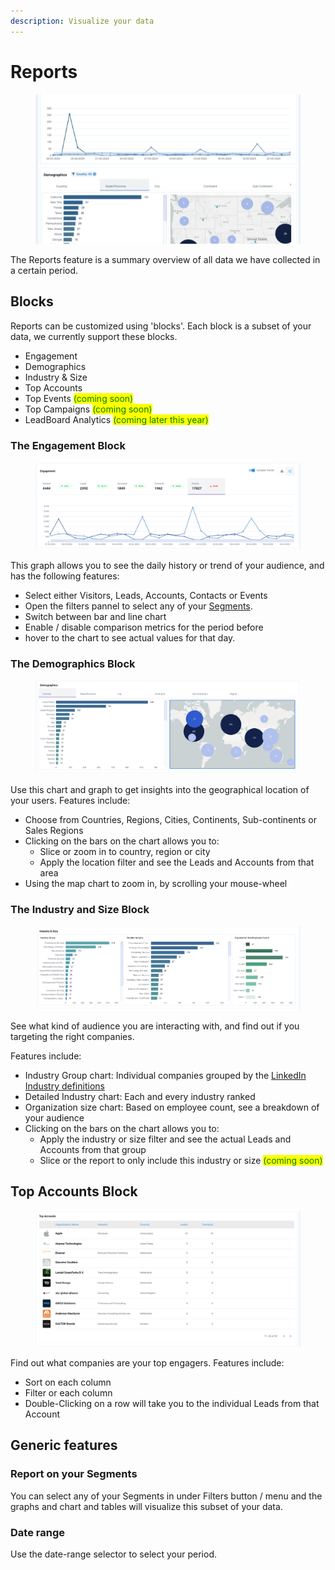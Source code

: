 ```yaml
---
description: Visualize your data
---
```


# Reports

<figure><img src="../.gitbook/assets/reports2.gif" alt=""><figcaption></figcaption></figure>

The Reports feature is a summary overview of all data we have collected in a certain period.

## Blocks

Reports can be customized using 'blocks'. Each block is a subset of your data, we currently support these blocks.&#x20;

* Engagement
* Demographics
* Industry & Size
* Top Accounts
* Top Events <mark style="color:green;">(coming soon)</mark>
* Top Campaigns <mark style="color:green;">(coming soon)</mark>
* LeadBoard Analytics <mark style="color:green;">(coming later this year)</mark>

### The Engagement Block

<figure><img src="../.gitbook/assets/LeadBoxer_App (26).png" alt=""><figcaption></figcaption></figure>

This graph allows you to see the daily history or trend of your audience, and has the following features:

* Select either Visitors, Leads, Accounts, Contacts or Events
* Open the filters pannel to select any of your [Segments](elements/segments.md).&#x20;
* Switch between bar and line chart
* Enable / disable comparison metrics for the period before
* hover to the chart to see actual values for that day. &#x20;

### The Demographics Block

<figure><img src="../.gitbook/assets/LeadBoxer_App.png" alt=""><figcaption></figcaption></figure>

Use this chart and graph to get insights into the geographical location of your users. Features include:

* Choose from Countries, Regions, Cities, Continents, Sub-continents or Sales Regions
* Clicking on the bars on the chart allows you to:
  * Slice or zoom in to country, region or city
  * Apply the location filter and see the Leads and Accounts from that area&#x20;
* Using the map chart to zoom in, by scrolling your mouse-wheel&#x20;

### The Industry and Size Block

<figure><img src="../.gitbook/assets/LeadBoxer_App (1).png" alt=""><figcaption></figcaption></figure>

See what kind of audience you are interacting with, and find out if you targeting the right companies.

Features include:

* Industry Group chart: Individual companies grouped by the [LinkedIn Industry definitions](https://learn.microsoft.com/en-us/linkedin/shared/references/reference-tables/industry-codes-v2#active-nodes)
* Detailed Industry chart: Each and every industry ranked&#x20;
* Organization size chart: Based on employee count, see a breakdown of your audience
* Clicking on the bars on the chart allows you to:
  * Apply the industry or size filter and see the actual Leads and Accounts from that group &#x20;
  * Slice or the report to only include this industry or size <mark style="color:green;">(coming soon)</mark>

## Top Accounts Block

<figure><img src="../.gitbook/assets/Notification_Center.png" alt=""><figcaption></figcaption></figure>

Find out what companies are your top engagers. Features include:

* Sort on each column
* Filter or each column
* Double-Clicking on a row will take you to the individual Leads from that Account&#x20;



## Generic features

### Report on your Segments

You can select any of your Segments in under Filters button / menu and the graphs and chart and tables will visualize this subset of your data.

### Date range

Use the date-range selector to select your period. &#x20;
